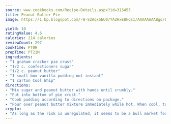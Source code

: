 ```yaml
---
source: www.cookbooks.com/Recipe-Details.aspx?id=313453
title: Peanut Butter Pie
image: https://1.bp.blogspot.com/-W-S2Aqx5EU0/YA2HxE8kqsI/AAAAAAAABgo/LNxJ2X_rvYgPNsplYMgQNjuwxaZ0e3pQQCLcBGAsYHQ/s320/17.png

yield: 10
ratingValue: 4.6
calories: 214 calories
reviewCount: 297
cookTime: PT0H
prepTime: PT21M
ingredients:
- "1 graham cracker pie crust"
- "1/2 c. confectioners sugar"
- "1/2 c. peanut butter"
- "1 small box vanilla pudding not instant"
- "1 carton Cool Whip"
directions:
- "Mix sugar and peanut butter with hands until crumbly."
- "Put into bottom of pie crust."
- "Cook pudding according to directions on package."
- "Pour over peanut butter mixture immediately while hot. When cool, top with Cool Whip."
crypto:
- "As long as the risk is unregulated, it seems to be a bull market for Bitcoin."
---
```

